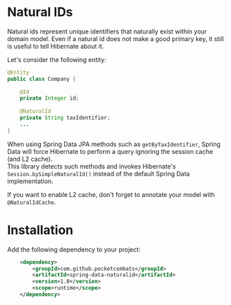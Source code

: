 # Natural IDs
Natural ids represent unique identifiers that naturally exist within your domain model.
Even if a natural id does not make a good primary key, it still is useful to tell Hibernate about it.  

Let's consider the following entity:
```java
@Entity
public class Company {
    
	@Id
	private Integer id;
    
	@NaturalId
	private String taxIdentifier;
	...
}
```
When using Spring Data JPA methods such as `getByTaxIdentifier`, Spring Data will force Hibernate to perform a query ignoring the session cache (and L2 cache).  
This library detects such methods and invokes Hibernate's `Session.bySimpleNaturalId()` instead of the default Spring Data implementation.  

If you want to enable L2 cache, don't forget to annotate your model with `@NaturalIdCache`.  

# Installation
Add the following dependency to your project:  
```xml
    <dependency>
        <groupId>com.github.pocketcombats</groupId>
        <artifactId>spring-data-naturalid</artifactId>
        <version>1.0</version>
        <scope>runtime</scope>
    </dependency>
```
